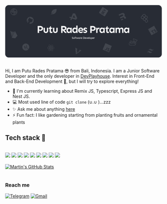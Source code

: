 <div align="center">
  <img src="https://github.com/radespratama/radespratama/blob/main/static/Banner.png" />
</div>
<br />

Hi, I am Putu Rades Pratama 😎 from Bali, Indonesia. I am a Junior Software Developer and the only developer in [DevPlayhouse](https://github.com/DevPlayhouse). Interest in Front-End and Back-End Development 👏, but I will try to explore everything!

- 🌱 I'm currently learning about Remix JS, Typescript, Express JS and Nest JS.
- 💻 Most used line of code `git clone` (∪.∪ )...zzz
- ✨ Ask me about anything [here](https://github.com/radespratama/radespratama/discussions/1)
- ⚡ Fun fact: I like gardening starting from planting fruits and ornamental plants 

## Tech stack 🚀

<br>
<div align="left">
  <img src="https://img.shields.io/badge/javascript%20-%23323330.svg?&style=for-the-badge&logo=javascript&logoColor=%23F7DF1E"/>
  <img src="https://img.shields.io/badge/typescript%20-%23007ACC.svg?&style=for-the-badge&logo=typescript&logoColor=white"/>
  <img src="https://img.shields.io/badge/php%20-%234338CA.svg?&style=for-the-badge&logo=php&logoColor=white"/>
  <img src="https://img.shields.io/badge/PWA-F6C915?style=for-the-badge&logo=pwa&logoColor=black"/>
  <img src="https://img.shields.io/badge/react%20js-%2361DAFB?&style=for-the-badge&logo=react&logoColor=%232E3440"/>
  <img src="https://img.shields.io/badge/next%20js-%23000000?&style=for-the-badge&logo=next.js&logoColor=white"/>
  <img src="https://img.shields.io/badge/remix%20js-%234F1F03?&style=for-the-badge&logo=remix&logoColor=white"/>
  <img src="https://img.shields.io/badge/laravel-%23F9322C?&style=for-the-badge&logo=laravel&logoColor=white"/>
  <img src="https://img.shields.io/badge/nestjs-%2315803D?&style=for-the-badge&logo=nestjs&logoColor=white"/>
</div>
<br>
<div align="left">
<a href="https://github.com/radespratama/radespratama">
  <img align="center" src="https://github-readme-stats.vercel.app/api?username=radespratama&show_icons=true&line_height=27&count_private=true&title_color=ffffff&text_color=c9cacc&icon_color=2bbc8a&bg_color=1d1f21" alt="Martin's GitHub Stats" />
</a>
</div>

<br />

### Reach me

[![Telegram](https://img.shields.io/badge/radespratama%20-%2326A5E4.svg?&style=for-the-badge&logo=telegram&logoColor=white)](https://t.me/radespratama)
[![Gmail](https://img.shields.io/badge/email%20me-%23EA4335.svg?&style=for-the-badge&logo=gmail&logoColor=white)](mailto:radespratamaa@gmail.com)

